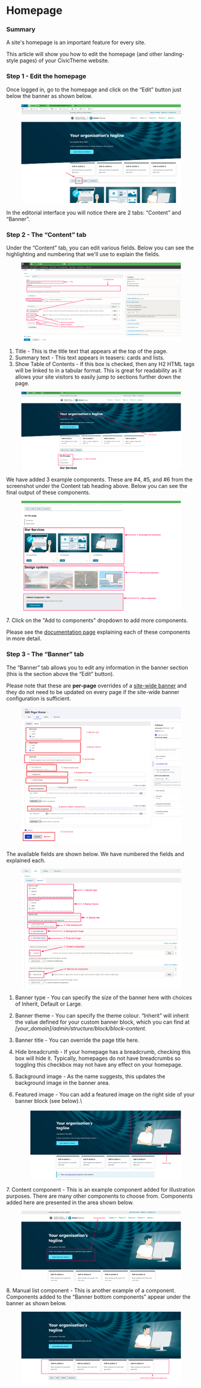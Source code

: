 # Homepage

### Summary <a href="#editingthehomepage-summary" id="editingthehomepage-summary"></a>

A site's homepage is an important feature for every site.&#x20;

This article will show you how to edit the homepage (and other landing-style pages) of your CivicTheme website.

### Step 1 - Edit the homepage <a href="#editingthehomepage-step1-editthehomepage" id="editingthehomepage-step1-editthehomepage"></a>

Once logged in, go to the homepage and click on the “Edit” button just below the banner as shown below.

<figure><img src="../.gitbook/assets/image (17).png" alt=""><figcaption></figcaption></figure>

In the editorial interface you will notice there are 2 tabs: “Content” and “Banner”.

### Step 2 - The “Content” tab <a href="#editingthehomepage-step2-the-content-tab" id="editingthehomepage-step2-the-content-tab"></a>

Under the “Content” tab, you can edit various fields. Below you can see the highlighting and numbering that we'll use to explain the fields.

<figure><img src="../.gitbook/assets/image (103).png" alt=""><figcaption></figcaption></figure>

1. Title - This is the title text that appears at the top of the page.
2. Summary text - This text appears in teasers: cards and lists.
3. Show Table of Contents - If this box is checked, then any H2 HTML tags will be linked to in a tabular format. This is great for readability as it allows your site visitors to easily jump to sections further down the page.

<figure><img src="../.gitbook/assets/image (102).png" alt=""><figcaption></figcaption></figure>

We have added 3 example components. These are #4, #5, and #6 from the screenshot under the Content tab heading above. Below you can see the final output of these components.

<figure><img src="../.gitbook/assets/image (100).png" alt=""><figcaption></figcaption></figure>

7\. Click on the "Add to components" dropdown to add more components.

Please see the [documentation page](broken-reference) explaining each of these components in more detail.&#x20;

### Step 3 - The “Banner” tab <a href="#editingthehomepage-step3-the-banner-tab" id="editingthehomepage-step3-the-banner-tab"></a>

The “Banner” tab allows you to edit any information in the banner section (this is the section above the “Edit” button).

Please note that these are **per-page** overrides of a [site-wide banner](broken-reference) and they do not need to be updated on every page if the site-wide banner configuration is sufficient.

<figure><img src="../.gitbook/assets/image (75).png" alt=""><figcaption></figcaption></figure>

The available fields are shown below. We have numbered the fields and explained each.

<figure><img src="../.gitbook/assets/image (10) (1).png" alt=""><figcaption></figcaption></figure>

1. Banner type - You can specify the size of the banner here with choices of Inherit, Default or Large.&#x20;
2. Banner theme - You can specify the theme colour. “Inherit” will inherit the value defined for your custom banner block, which you can find at _\[your\_domain]/admin/structure/block/block-content._
3. Banner title - You can override the page title here.
4. Hide breadcrumb - If your homepage has a breadcrumb, checking this box will hide it. Typically, homepages do not have breadcrumbs so toggling this checkbox may not have any effect on your homepage.
5. Background image - As the name suggests, this updates the background image in the banner area.
6.  Featured image - You can add a featured image on the right side of your banner block (see below).\




    <figure><img src="../.gitbook/assets/image (90).png" alt=""><figcaption></figcaption></figure>

7\. Content component - This is an example component added for illustration purposes. There are many other components to choose from. Components added here are presented in the area shown below.

<figure><img src="../.gitbook/assets/image (19).png" alt=""><figcaption></figcaption></figure>

8\. Manual list component - This is another example of a component. Components added to the “Banner bottom components” appear under the banner as shown below.

<figure><img src="../.gitbook/assets/image (6).png" alt=""><figcaption></figcaption></figure>
